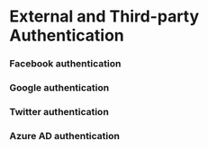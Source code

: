 # External and Third-party Authentication

### Facebook authentication
### Google authentication
### Twitter authentication
### Azure AD authentication